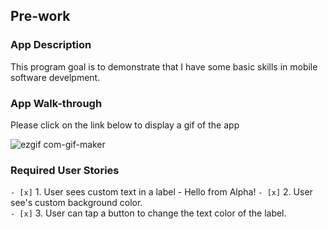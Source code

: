 ## Pre-work

### App Description
This program goal is to demonstrate that I have some basic skills in
mobile software develpment.


### App Walk-through

Please click on the link below to display a gif of the app





![ezgif com-gif-maker](https://user-images.githubusercontent.com/63592880/106203804-f6905500-6189-11eb-816e-ac286029daea.gif)






### Required User Stories
`- [x]` 1. User sees custom text in a label - Hello from Alpha!
`- [x]` 2. User see's custom background color.<br>
`- [x]` 3. User can tap a button to change the text color of the label.

